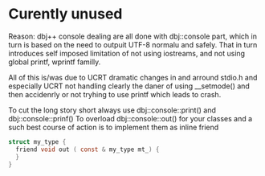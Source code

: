 # Curently unused

Reason: dbj++ console dealing are all done with dbj::console part, which in turn is based 
on the need to outpuit UTF-8 normalu and safely. That in turn introduces self imposed limitation of not using iostreams, and 
not using global printf, wprintf familly. 

All of this is/was due to UCRT dramatic changes in and arround stdio.h and especially UCRT 
not handling clearly the daner of using __setmode() and then accidenrly or not tryhing to use printf 
which leads to crash.

To cut the long story short always use dbj::console::print() and dbj::console::prinf()
To overload dbj::console::out() for your classes and a such best course of action is to
implement them as inline friend

```c
struct my_type {
  friend void out ( const & my_type mt_) {
  }
}
```
